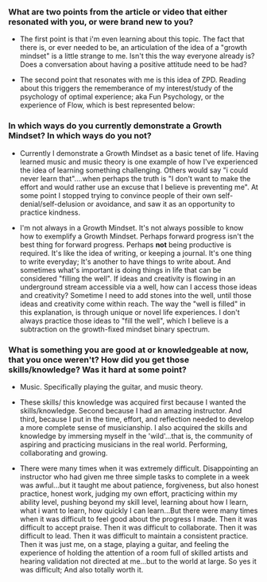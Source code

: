 ### What are two points from the article or video that either resonated with you, or were brand new to you?
* The first point is that i'm even learning about this topic. The fact that there is, or ever needed to be, an articulation of the idea of a "growth mindset" is a little strange to me. Isn't this the way everyone already is? Does a conversation about having a positive attitude need to be had? 

* The second point that resonates with me is this idea of ZPD. Reading about this triggers the rememberance of my interest/study of the psychology of optimal experience; aka Fun Psychology, or the experience of Flow, which is best represented below: 

### In which ways do you currently demonstrate a Growth Mindset? In which ways do you not?
* Currently I demonstrate a Growth Mindset as a basic tenet of life. Having learned music and music theory is one example of how I've experienced the idea of learning something challenging. Others would say "i could never learn that"....when perhaps the truth is "I don't want to make the effort and would rather use an excuse that I believe is preventing me". At some point I stopped trying to convince people of their own self-denial/self-delusion or avoidance, and saw it as an opportunity to practice kindness. 

* I'm not always in a Growth Mindset. It's not always possible to know how to exemplify a Growth Mindset. Perhaps forward progress isn't the best thing for forward progress. Perhaps **not** being productive is required. It's like the idea of writing, or keeping a journal. It's one thing to write everyday; It's another to have things to write about. And sometimes what's important is doing things in life that can be considered "filling the well". If ideas and creativity is flowing in an underground stream accessible via a well, how can I access those ideas and creativity? Sometime I need to add stones into the well, until those ideas and creativity come within reach. The way the "well is filled" in this explanation, is through unique or novel life experiences. I don't always practice those ideas to "fill the well", which I believe is a subtraction on the growth-fixed mindset binary spectrum. 

### What is something you are good at or knowledgeable at now, that you once weren't? How did you get those skills/knowledge? Was it hard at some point?

* Music. Specifically playing the guitar, and music theory. 

* These skills/ this knowledge was acquired first because I wanted the skills/knowledge. Second because I had an amazing instructor. And third, because I put in the time, effort, and reflection needed to develop a more complete sense of musicianship. I also acquired the skills and knowledge by immersing myself in the 'wild'...that is, the community of aspiring and practicing musicians in the real world. Performing, collaborating and growing. 

* There were many times when it was extremely difficult. Disappointing an instructor who had given me three simple tasks to complete in a week was awful...but it taught me about patience, forgiveness, but also honest practice, honest work, judging my own effort, practicing within my ability level, pushing beyond my skill level, learning about how I learn, what i want to learn, how quickly I can learn...But there were many times when it was difficult to feel good about the progress I made. Then it was difficult to accept praise. Then it was difficult to collaborate. Then it was difficult to lead. Then it was difficult to maintain a consistent practice. Then it was just me, on a stage, playing a guitar, and feeling the experience of holding the attention of a room full of skilled artists and hearing validation not directed at me...but to the world at large. So yes it was difficult; And also totally worth it. 
